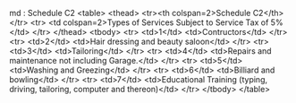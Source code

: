 md : Schedule C2
&lt;table&gt;
    &lt;thead&gt;
&lt;tr&gt;&lt;th colspan&#x3D;2&gt;Schedule C2&lt;&#x2F;th&gt;&lt;&#x2F;tr&gt;
        &lt;tr&gt;
            &lt;td colspan&#x3D;2&gt;Types of Services Subject to Service Tax of 5%&lt;&#x2F;td&gt;
        &lt;&#x2F;tr&gt;
    &lt;&#x2F;thead&gt;
    &lt;tbody&gt;
        &lt;tr&gt;
            &lt;td&gt;1&lt;&#x2F;td&gt;
            &lt;td&gt;Contructors&lt;&#x2F;td&gt;
        &lt;&#x2F;tr&gt;
        &lt;tr&gt;
            &lt;td&gt;2&lt;&#x2F;td&gt;
            &lt;td&gt;Hair dressing and beauty saloon&lt;&#x2F;td&gt;
        &lt;&#x2F;tr&gt;
        &lt;tr&gt;
            &lt;td&gt;3&lt;&#x2F;td&gt;
            &lt;td&gt;Tailoring&lt;&#x2F;td&gt;
        &lt;&#x2F;tr&gt;
        &lt;tr&gt;
            &lt;td&gt;4&lt;&#x2F;td&gt;
            &lt;td&gt;Repairs and maintenance not including Garage.&lt;&#x2F;td&gt;
        &lt;&#x2F;tr&gt;
        &lt;tr&gt;
            &lt;td&gt;5&lt;&#x2F;td&gt;
            &lt;td&gt;Washing and Greezing&lt;&#x2F;td&gt;
        &lt;&#x2F;tr&gt;
        &lt;tr&gt;
            &lt;td&gt;6&lt;&#x2F;td&gt;
            &lt;td&gt;Billiard and bowling&lt;&#x2F;td&gt;
        &lt;&#x2F;tr&gt;
        &lt;tr&gt;
            &lt;td&gt;7&lt;&#x2F;td&gt;
            &lt;td&gt;Educational Training (typing, driving, tailoring, computer and thereon)&lt;&#x2F;td&gt;
        &lt;&#x2F;tr&gt;
    &lt;&#x2F;tbody&gt;
&lt;&#x2F;table&gt;
<ul>
</ul>